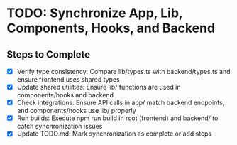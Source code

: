 # TODO: Synchronize App, Lib, Components, Hooks, and Backend

## Steps to Complete

- [x] Verify type consistency: Compare lib/types.ts with backend/types.ts and ensure frontend uses shared types
- [x] Update shared utilities: Ensure lib/ functions are used in components/hooks and backend
- [x] Check integrations: Ensure API calls in app/ match backend endpoints, and components/hooks use lib/ properly
- [x] Run builds: Execute npm run build in root (frontend) and backend/ to catch synchronization issues
- [x] Update TODO.md: Mark synchronization as complete or add steps
